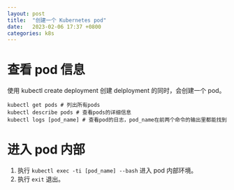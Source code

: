 ```yaml
---
layout: post
title:  "创建一个 Kubernetes pod"
date:   2023-02-06 17:37 +0800
categories: k8s
---
```


# 查看 pod 信息

使用 kubectl create deployment 创建 delployment 的同时，会创建一个 pod。

```shell
kubectl get pods # 列出所有pods
kubectl describe pods # 查看pods的详细信息
kubectl logs [pod_name] # 查看pod的日志，pod_name在前两个命令的输出里都能找到
```

# 进入 pod 内部

1. 执行 `kubectl exec -ti [pod_name] --bash` 进入 pod 内部环境。
2. 执行 `exit` 退出。